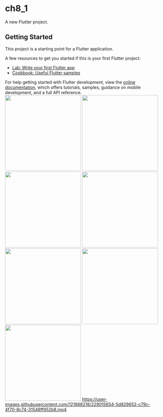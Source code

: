 # ch8_1

A new Flutter project.

## Getting Started

This project is a starting point for a Flutter application.

A few resources to get you started if this is your first Flutter project:

- [Lab: Write your first Flutter app](https://docs.flutter.dev/get-started/codelab)
- [Cookbook: Useful Flutter samples](https://docs.flutter.dev/cookbook)

For help getting started with Flutter development, view the
[online documentation](https://docs.flutter.dev/), which offers tutorials,
samples, guidance on mobile development, and a full API reference.
<img src="https://user-images.githubusercontent.com/121868218/228804855-19ea2d35-668b-482b-ba57-57ac3cd6a7c0.jpg" width="250px">
<img src="https://user-images.githubusercontent.com/121868218/228805142-bf43fc59-62bd-4e6f-8c85-b1999e7fba24.jpg" width="250px">
<img src="https://user-images.githubusercontent.com/121868218/228805219-1a9de930-1679-4f4d-a48f-46ef9799c5a7.jpg" width="250px">
<img src="https://user-images.githubusercontent.com/121868218/228805313-ba159fb5-e5a1-472b-918f-2f070038f62b.jpg" width="250px">
<img src="https://user-images.githubusercontent.com/121868218/228805341-c20966b7-0650-4e22-a581-7c4b47d2e6f3.jpg" width="250px">
<img src="https://user-images.githubusercontent.com/121868218/228805363-fe13da3b-0129-453a-b0ed-5fc482e33cee.jpg" width="250px">
<img src="https://user-images.githubusercontent.com/121868218/228805783-e1902cab-3a3a-4ce3-ba40-28a283eb4813.jpg" width="250px">
https://user-images.githubusercontent.com/121868218/229015654-5d829652-c79c-4f70-8c74-31548ff952b8.mp4
